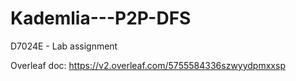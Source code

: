 # Kademlia---P2P-DFS
D7024E - Lab assignment

Overleaf doc: https://v2.overleaf.com/5755584336szwyydpmxxsp
